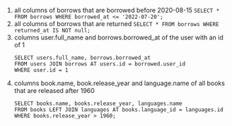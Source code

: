 1. all columns of borrows that are borrowed before 2020-08-15
    ```SELECT * FROM borrows WHERE borrowed_at <= '2022-07-20';```
2. all columns of borrows that are returned
    ```SELECT * FROM borrows WHERE returned_at IS NOT null;```
3.  columns user.full_name and borrows.borrowed_at of the user with an id of 1
    ```
    SELECT users.full_name, borrows.borrowed_at 
    FROM users JOIN borrows AT users.id = borrowed.user_id 
    WHERE user.id = 1
    ```
4. columns book.name, book.release_year and language.name of all books that are released after 1960
    ```
    SELECT books.name, books.release_year, languages.name 
    FROM books LEFT JOIN languages AT books.language_id = languages.id
    WHERE books.release_year > 1960;
    ```